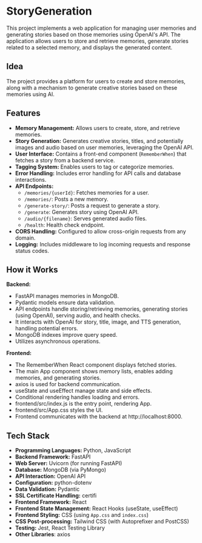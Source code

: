 # StoryGeneration
This project implements a web application for managing user memories and generating stories based on those memories using OpenAI's API. The application allows users to store and retrieve memories, generate stories related to a selected memory, and displays the generated content.

## Idea

The project provides a platform for users to create and store memories, along with a mechanism to generate creative stories based on these memories using AI.

## Features

*   **Memory Management:** Allows users to create, store, and retrieve memories.
*   **Story Generation:** Generates creative stories, titles, and potentially images and audio based on user memories, leveraging the OpenAI API.
*   **User Interface:** Contains a front-end component (`RememberWhen`) that fetches a story from a backend service.
*   **Tagging System:** Enables users to tag or categorize memories.
*   **Error Handling:** Includes error handling for API calls and database interactions.
*   **API Endpoints:**
    *   `/memories/{userId}`: Fetches memories for a user.
    *   `/memories/`: Posts a new memory.
    *   `/generate-story/`: Posts a request to generate a story.
    *   `/generate`: Generates story using OpenAI API.
    *   `/audio/{filename}`: Serves generated audio files.
    *   `/health`: Health check endpoint.
*   **CORS Handling:**  Configured to allow cross-origin requests from any domain.
*   **Logging:** Includes middleware to log incoming requests and response status codes.

## How it Works

**Backend:**

- FastAPI manages memories in MongoDB.
- Pydantic models ensure data validation.
- API endpoints handle storing/retrieving memories, generating stories (using OpenAI), serving audio, and health checks.
- It interacts with OpenAI for story, title, image, and TTS generation, handling potential errors.
- MongoDB indexes improve query speed.
- Utilizes asynchronous operations.

**Frontend:**

- The RememberWhen React component displays fetched stories.
- The main App component shows memory lists, enables adding memories, and generating stories.
- axios is used for backend communication.
- useState and useEffect manage state and side effects.
- Conditional rendering handles loading and errors.
- frontend/src/index.js is the entry point, rendering App.
- frontend/src/App.css styles the UI.
- Frontend communicates with the backend at http://localhost:8000.

## Tech Stack

*   **Programming Languages:** Python, JavaScript
*   **Backend Framework:** FastAPI
*   **Web Server:** Uvicorn (for running FastAPI)
*   **Database:** MongoDB (via PyMongo)
*   **API Interaction:** OpenAI API
*   **Configuration:** python-dotenv
*   **Data Validation:** Pydantic
*   **SSL Certificate Handling:** certifi
*   **Frontend Framework:** React
*   **Frontend State Management:** React Hooks (useState, useEffect)
*   **Frontend Styling:** CSS (using `App.css` and `index.css`)
*   **CSS Post-processing:** Tailwind CSS (with Autoprefixer and PostCSS)
*   **Testing:**  Jest, React Testing Library
*   **Other Libraries**: axios

